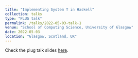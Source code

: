 ```yaml
---
title: "Implementing System T in Haskell"
collection: talks
type: "PLUG talk"
permalink: /talks/2022-05-03-talk-1
venue: "School of Computing Science, University of Glasgow"
date: 2022-05-03
location: "Glasgow, Scotland, UK"
---
```


Check the plug talk slides [here](../files/PLUGTalk.pdf).
